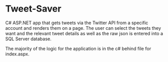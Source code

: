 # Tweet-Saver
C# ASP.NET app that gets tweets via the Twitter API from a specific account and renders them on a page. The user can select the tweets they want and the relevant tweet details as well as the raw json is entered into a SQL Server database. 

The majority of the logic for the application is in the c# behind file for index.aspx.
